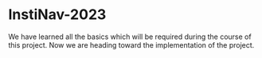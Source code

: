 # InstiNav-2023
We have learned all the basics which will be required during the course of this project. Now we are heading toward the implementation of the project.
